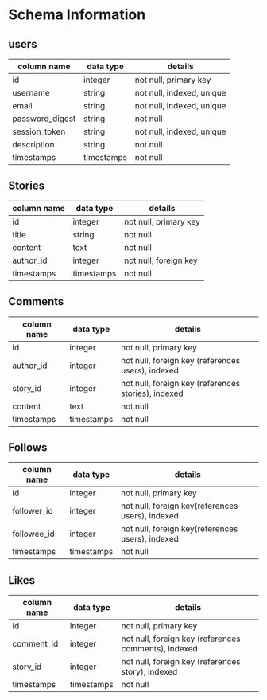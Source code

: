 # Schema Information

## users
column name     | data type | details
----------------|-----------|-----------------------
id              | integer   | not null, primary key
username        | string    | not null, indexed, unique
email           | string    | not null, indexed, unique
password_digest | string    | not null
session_token   | string    | not null, indexed, unique
description     | string    | not null
timestamps      | timestamps| not null

## Stories
column name | data type | details
------------|-----------|-----------------------
id          | integer   | not null, primary key
title       | string    | not null
content     | text      | not null
author_id   | integer   | not null, foreign key
timestamps  | timestamps| not null

## Comments
column name | data type | details
------------|-----------|-----------------------
id          | integer   | not null, primary key
author_id   | integer   | not null, foreign key (references users), indexed
story_id    | integer   | not null, foreign key (references stories), indexed
content     | text      | not null
timestamps  | timestamps| not null

## Follows
column name | data type | details
------------|-----------|-----------------------
id          | integer   | not null, primary key
follower_id | integer   | not null, foreign key(references users), indexed
followee_id | integer   | not null, foreign key(references users), indexed
timestamps  | timestamps| not null

## Likes
column name | data type | details
------------|-----------|-----------------------
id          | integer   | not null, primary key
comment_id  | integer   | not null, foreign key (references comments), indexed
story_id    | integer   | not null, foreign key (references story), indexed
timestamps  | timestamps| not null
